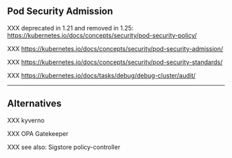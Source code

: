 ## Pod Security Admission

XXX deprecated in 1.21 and removed in 1.25: https://kubernetes.io/docs/concepts/security/pod-security-policy/

XXX https://kubernetes.io/docs/concepts/security/pod-security-admission/

XXX https://kubernetes.io/docs/concepts/security/pod-security-standards/

XXX https://kubernetes.io/docs/tasks/debug/debug-cluster/audit/

---

## Alternatives

XXX kyverno

XXX OPA Gatekeeper

XXX see also: Sigstore policy-controller